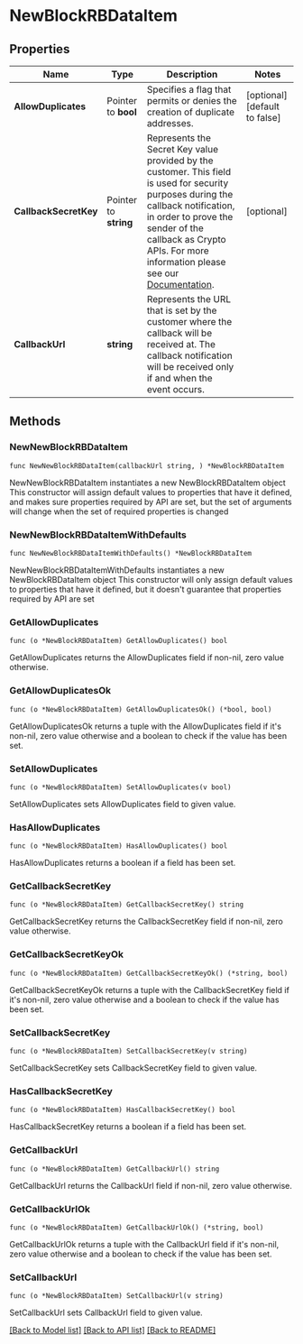 # NewBlockRBDataItem

## Properties

Name | Type | Description | Notes
------------ | ------------- | ------------- | -------------
**AllowDuplicates** | Pointer to **bool** | Specifies a flag that permits or denies the creation of duplicate addresses. | [optional] [default to false]
**CallbackSecretKey** | Pointer to **string** | Represents the Secret Key value provided by the customer. This field is used for security purposes during the callback notification, in order to prove the sender of the callback as Crypto APIs. For more information please see our [Documentation](https://developers.cryptoapis.io/technical-documentation/general-information/callbacks#callback-security). | [optional] 
**CallbackUrl** | **string** | Represents the URL that is set by the customer where the callback will be received at. The callback notification will be received only if and when the event occurs. | 

## Methods

### NewNewBlockRBDataItem

`func NewNewBlockRBDataItem(callbackUrl string, ) *NewBlockRBDataItem`

NewNewBlockRBDataItem instantiates a new NewBlockRBDataItem object
This constructor will assign default values to properties that have it defined,
and makes sure properties required by API are set, but the set of arguments
will change when the set of required properties is changed

### NewNewBlockRBDataItemWithDefaults

`func NewNewBlockRBDataItemWithDefaults() *NewBlockRBDataItem`

NewNewBlockRBDataItemWithDefaults instantiates a new NewBlockRBDataItem object
This constructor will only assign default values to properties that have it defined,
but it doesn't guarantee that properties required by API are set

### GetAllowDuplicates

`func (o *NewBlockRBDataItem) GetAllowDuplicates() bool`

GetAllowDuplicates returns the AllowDuplicates field if non-nil, zero value otherwise.

### GetAllowDuplicatesOk

`func (o *NewBlockRBDataItem) GetAllowDuplicatesOk() (*bool, bool)`

GetAllowDuplicatesOk returns a tuple with the AllowDuplicates field if it's non-nil, zero value otherwise
and a boolean to check if the value has been set.

### SetAllowDuplicates

`func (o *NewBlockRBDataItem) SetAllowDuplicates(v bool)`

SetAllowDuplicates sets AllowDuplicates field to given value.

### HasAllowDuplicates

`func (o *NewBlockRBDataItem) HasAllowDuplicates() bool`

HasAllowDuplicates returns a boolean if a field has been set.

### GetCallbackSecretKey

`func (o *NewBlockRBDataItem) GetCallbackSecretKey() string`

GetCallbackSecretKey returns the CallbackSecretKey field if non-nil, zero value otherwise.

### GetCallbackSecretKeyOk

`func (o *NewBlockRBDataItem) GetCallbackSecretKeyOk() (*string, bool)`

GetCallbackSecretKeyOk returns a tuple with the CallbackSecretKey field if it's non-nil, zero value otherwise
and a boolean to check if the value has been set.

### SetCallbackSecretKey

`func (o *NewBlockRBDataItem) SetCallbackSecretKey(v string)`

SetCallbackSecretKey sets CallbackSecretKey field to given value.

### HasCallbackSecretKey

`func (o *NewBlockRBDataItem) HasCallbackSecretKey() bool`

HasCallbackSecretKey returns a boolean if a field has been set.

### GetCallbackUrl

`func (o *NewBlockRBDataItem) GetCallbackUrl() string`

GetCallbackUrl returns the CallbackUrl field if non-nil, zero value otherwise.

### GetCallbackUrlOk

`func (o *NewBlockRBDataItem) GetCallbackUrlOk() (*string, bool)`

GetCallbackUrlOk returns a tuple with the CallbackUrl field if it's non-nil, zero value otherwise
and a boolean to check if the value has been set.

### SetCallbackUrl

`func (o *NewBlockRBDataItem) SetCallbackUrl(v string)`

SetCallbackUrl sets CallbackUrl field to given value.



[[Back to Model list]](../README.md#documentation-for-models) [[Back to API list]](../README.md#documentation-for-api-endpoints) [[Back to README]](../README.md)


